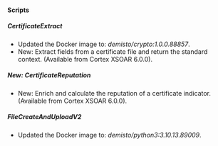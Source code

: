 #### Scripts

##### CertificateExtract
- Updated the Docker image to: *demisto/crypto:1.0.0.88857*.
- New: Extract fields from a certificate file and return the standard context. (Available from Cortex XSOAR 6.0.0).

##### New: CertificateReputation
- New: Enrich and calculate the reputation of a certificate indicator. (Available from Cortex XSOAR 6.0.0).

##### FileCreateAndUploadV2
- Updated the Docker image to: *demisto/python3:3.10.13.89009*.

